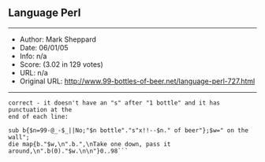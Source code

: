 
## Language Perl ##
---
- Author: Mark Sheppard
- Date: 06/01/05
- Info: n/a
- Score:  (3.02 in 129 votes)
- URL: n/a
- Original URL: http://www.99-bottles-of-beer.net/language-perl-727.html
---

```This one's slightly longer than the original (155 bytes), but the output's more
correct - it doesn't have an "s" after "1 bottle" and it has punctuation at the
end of each line:

sub b{$n=99-@_-$_||No;"$n bottle"."s"x!!--$n." of beer"};$w=" on the wall";
die map{b."$w,\n".b.",\nTake one down, pass it around,\n".b(0)."$w.\n\n"}0..98```